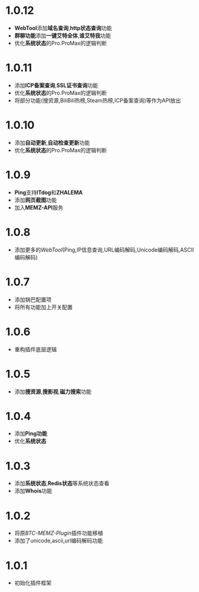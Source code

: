 # 1.0.12

- **WebTool**添加**域名查询**,**http状态查询**功能
- **群聊功能**添加**一键艾特全体**,**谁艾特我**功能
- 优化**系统状态**的Pro.ProMax的逻辑判断

# 1.0.11

- 添加**ICP备案查询**,**SSL证书查询**功能
- 优化**系统状态**的Pro.ProMax的逻辑判断
- 将部分功能(搜资源,BiliBili热榜,Steam热榜,ICP备案查询)等作为API放出

# 1.0.10

- 添加**自动更新**,**自动检查更新**功能
- 优化**系统状态**的Pro.ProMax的逻辑判断

# 1.0.9

- **Ping**支持**ITdog**和**ZHALEMA**
- 添加**网页截图**功能
- 加入**MEMZ-API**服务

# 1.0.8

- 添加更多的*WebTool*(Ping,IP信息查询,URL编码解码,Unicode编码解码,ASCII编码解码)

# 1.0.7

- 添加锅巴配置项
- 将所有功能加上开关配置

# 1.0.6

- 重构插件底层逻辑

# 1.0.5

- 添加**搜资源**,**搜影视**,**磁力搜索**功能

# 1.0.4

- 添加**Ping功能**
- 优化**系统状态**

# 1.0.3

- 添加**系统状态**,**Redis状态**等系统状态查看
- 添加**Whois**功能

# 1.0.2

- 将原*BTC-MEMZ-Plugin*插件功能移植
- 添加了unicode,ascii,url编码解码功能

# 1.0.1

- 初始化插件框架
